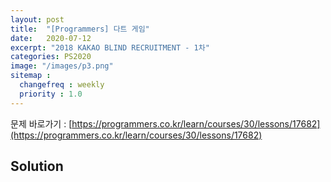 ```yaml
---
layout: post
title:  "[Programmers] 다트 게임"
date:   2020-07-12
excerpt: "2018 KAKAO BLIND RECRUITMENT - 1차"
categories: PS2020
image: "/images/p3.png"
sitemap :
  changefreq : weekly
  priority : 1.0
---
```

문제 바로가기 : [https://programmers.co.kr/learn/courses/30/lessons/17682](https://programmers.co.kr/learn/courses/30/lessons/17682)<br>

## Solution
<script src="https://gist.github.com/yooniversal/d488e974cc42acb28d985ffcd5cd4091.js"></script>

<script src="https://utteranc.es/client.js"
        repo="yooniversal/blog-comments"
        issue-term="pathname"
        theme="github-light"
        crossorigin="anonymous"
        async>
</script>
